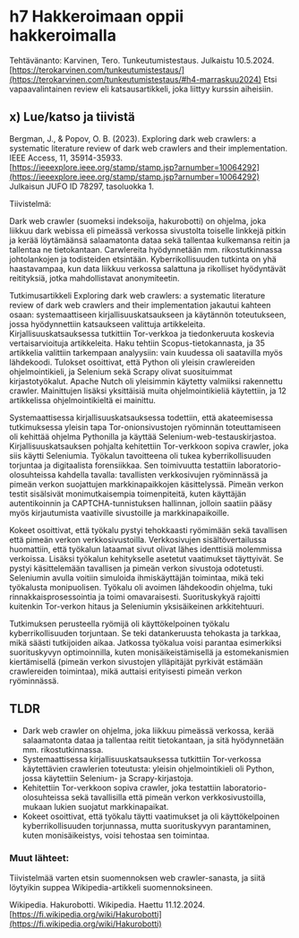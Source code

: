 # h7 Hakkeroimaan oppii hakkeroimalla

Tehtävänanto: Karvinen, Tero. Tunkeutumistestaus. Julkaistu 10.5.2024. [https://terokarvinen.com/tunkeutumistestaus/](https://terokarvinen.com/tunkeutumistestaus/#h4-marraskuu2024) Etsi vapaavalintainen review eli katsausartikkeli, joka liittyy kurssin aiheisiin.

## x) Lue/katso ja tiivistä

Bergman, J., & Popov, O. B. (2023). Exploring dark web crawlers: a systematic literature review of dark web crawlers and their implementation. IEEE Access, 11, 35914-35933. [https://ieeexplore.ieee.org/stamp/stamp.jsp?arnumber=10064292](https://ieeexplore.ieee.org/stamp/stamp.jsp?arnumber=10064292)
Julkaisun JUFO ID 78297, tasoluokka 1.


Tiivistelmä:

Dark web crawler (suomeksi indeksoija, hakurobotti) on ohjelma, joka liikkuu dark webissa eli pimeässä verkossa sivustolta toiselle linkkejä pitkin ja kerää löytämäänsä salaamatonta dataa sekä tallentaa kulkemansa reitin ja tallentaa ne tietokantaan. Carwlereita hyödynnetään mm. rikostutkinnassa johtolankojen ja todisteiden etsintään.  Kyberrikollisuuden tutkinta on yhä haastavampaa, kun data liikkuu verkossa salattuna ja rikolliset hyödyntävät reitityksiä, jotka mahdollistavat anonymiteetin.

Tutkimusartikkeli Exploring dark web crawlers: a systematic literature review of dark web crawlers and their implementation jakautui kahteen osaan: systemaattiseen kirjallisuuskatsaukseen ja käytännön toteutukseen, jossa hyödynnettiin katsaukseen valittuja artikkeleita. Kirjallisuuskatsauksessa tutkittiin Tor-verkkoa ja tiedonkeruuta koskevia vertaisarvioituja artikkeleita. Haku tehtiin Scopus-tietokannasta, ja 35 artikkelia valittiin tarkempaan analyysiin: vain kuudessa oli saatavilla myös lähdekoodi. Tulokset osoittivat, että Python oli yleisin crawlereiden ohjelmointikieli, ja Selenium sekä Scrapy olivat suosituimmat kirjastotyökalut. Apache Nutch oli yleisimmin käytetty valmiiksi rakennettu crawler. Mainittujen lisäksi yksittäisiä muita ohjelmointikieliä käytettiin, ja 12 artikkelissa ohjelmointikieltä ei mainittu. 

Systemaattisessa kirjallisuuskatsauksessa todettiin, että akateemisessa tutkimuksessa yleisin tapa Tor-onionsivustojen ryöminnän toteuttamiseen oli kehittää ohjelma Pythonilla ja käyttää Selenium-web-testauskirjastoa. Kirjallisuuskatsauksen pohjalta kehitettiin Tor-verkkoon sopiva crawler, joka siis käytti Seleniumia. Työkalun tavoitteena oli tukea kyberrikollisuuden torjuntaa ja digitaalista forensiikkaa. Sen toimivuutta testattiin laboratorio-olosuhteissa kahdella tavalla: tavallisten verkkosivujen ryöminnässä ja pimeän verkon suojattujen markkinapaikkojen käsittelyssä. Pimeän verkon testit sisälsivät monimutkaisempia toimenpiteitä, kuten käyttäjän autentikoinnin ja CAPTCHA-tunnistuksen hallinnan, jolloin saatiin pääsy myös kirjautumista vaativille sivustoille ja markkinapaikoille.

Kokeet osoittivat, että työkalu pystyi tehokkaasti ryömimään sekä tavallisen että pimeän verkon verkkosivustoilla. Verkkosivujen sisältövertailussa huomattiin, että työkalun lataamat sivut olivat lähes identtisiä molemmissa verkoissa. Lisäksi työkalun kehitykselle asetetut vaatimukset täyttyivät. Se pystyi käsittelemään tavallisen ja pimeän verkon sivustoja odotetusti. Seleniumin avulla voitiin simuloida ihmiskäyttäjän toimintaa, mikä teki työkalusta monipuolisen. Työkalu oli avoimen lähdekoodin ohjelma, tuki rinnakkaisprosessointia ja toimi omavaraisesti. Suorituskykyä rajoitti kuitenkin Tor-verkon hitaus ja Seleniumin yksisäikeinen arkkitehtuuri. 

Tutkimuksen perusteella ryömijä oli käyttökelpoinen työkalu kyberrikollisuuden torjuntaan. Se teki datankeruusta tehokasta ja tarkkaa, mikä säästi tutkijoiden aikaa. Jatkossa työkalua voisi parantaa esimerkiksi suorituskyvyn optimoinnilla, kuten monisäikeistämisellä ja estomekanismien kiertämisellä (pimeän verkon sivustojen ylläpitäjät pyrkivät estämään crawlereiden toimintaa), mikä auttaisi erityisesti pimeän verkon ryöminnässä. 

## TLDR

- Dark web crawler on ohjelma, joka liikkuu pimeässä verkossa, kerää salaamatonta dataa ja tallentaa reitit tietokantaan, ja sitä hyödynnetään mm. rikostutkinnassa.
- Systemaattisessa kirjallisuuskatsauksessa tutkittiin Tor-verkossa käytettävien crawlerien toteutusta: yleisin ohjelmointikieli oli Python, jossa käytettiin Selenium- ja Scrapy-kirjastoja.
- Kehitettiin Tor-verkkoon sopiva crawler, joka testattiin laboratorio-olosuhteissa sekä tavallisilla että pimeän verkon verkkosivustoilla, mukaan lukien suojatut markkinapaikat.
- Kokeet osoittivat, että työkalu täytti vaatimukset ja oli käyttökelpoinen kyberrikollisuuden torjunnassa, mutta suorituskyvyn parantaminen, kuten monisäikeistys, voisi tehostaa sen toimintaa.


### Muut lähteet:

Tiivistelmää varten etsin suomennoksen web crawler-sanasta, ja siitä löytyikin suppea Wikipedia-artikkeli suomennoksineen.

Wikipedia. Hakurobotti. Wikipedia. Haettu 11.12.2024. [https://fi.wikipedia.org/wiki/Hakurobotti](https://fi.wikipedia.org/wiki/Hakurobotti)
